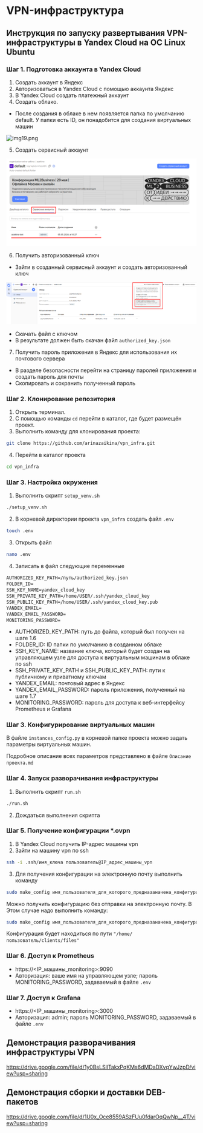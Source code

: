 # VPN-инфраструктура

## Инструкция по запуску развертывания VPN-инфраструктуры в Yandex Cloud на ОС Linux Ubuntu

### Шаг 1. Подготовка аккаунта в Yandex Cloud

1. Создать аккаунт в Яндекс
2. Авторизоваться в Yandex Cloud с помощью аккаунта Яндекс
3. В Yandex Cloud создать платежный аккаунт
4. Создать облако.

- После создания в облаке в нем появляется папка по умолчанию default. У папки есть ID, он понадобится для создания
  виртуальных машин

![img19.png](Описание/images/img19.png)

5. Создать сервисный аккаунт

![img20.png](images/img20.png)

6. Получить авторизованный ключ

- Зайти в созданный сервисный аккаунт и создать авторизованный ключ

![img21.png](images/img21.png)

- Скачать файл с ключом
- В результате должен быть скачан файл `authorized_key.json`

7. Получить пароль приложения в Яндекс для использования их почтового сервера

- В разделе безопасности перейти на страницу паролей приложения и создать пароль для почты
- Скопировать и сохранить полученный пароль

### Шаг 2. Клонирование репозитория

1. Открыть терминал.
2. С помощью команды `cd` перейти в каталог, где будет размещён проект.
3. Выполнить команду для клонирования проекта:

```bash
git clone https://github.com/arinazaikina/vpn_infra.git
```

4. Перейти в каталог проекта

```bash
cd vpn_infra
```

### Шаг 3. Настройка окружения

1. Выполнить скрипт `setup_venv.sh`

```bash
./setup_venv.sh
```

2. В корневой директории проекта `vpn_infra` создать файл `.env`

```bash
touch .env
```

3. Открыть файл

```bash
nano .env
```

4. Записать в файл следующие переменные

```
AUTHORIZED_KEY_PATH=/путь/authorized_key.json
FOLDER_ID=
SSH_KEY_NAME=yandex_cloud_key
SSH_PRIVATE_KEY_PATH=/home/USER/.ssh/yandex_cloud_key
SSH_PUBLIC_KEY_PATH=/home/USER/.ssh/yandex_cloud_key.pub
YANDEX_EMAIL=
YANDEX_EMAIL_PASSWORD=
MONITORING_PASSWORD=
```

- AUTHORIZED_KEY_PATH: путь до файла, который был получен на шаге 1.6
- FOLDER_ID: ID папки по умолчанию в созданном облаке
- SSH_KEY_NAME: название ключа, который будет создан на управляющем узле для доступа к виртуальным машинам в облаке по
  ssh
- SSH_PRIVATE_KEY_PATH и SSH_PUBLIC_KEY_PATH: пути к публичному и приватному ключам
- YANDEX_EMAIL: почтовый адрес в Яндекс
- YANDEX_EMAIL_PASSWORD: пароль приложения, полученный на шаге 1.7
- MONITORING_PASSWORD: пароль для доступа к веб-интерфейсу Prometheus и Grafana

### Шаг 3. Конфигурирование виртуальных машин

В файле `instances_config.py` в корневой папке проекта можно задать параметры виртуальных машин.

Подробное описание всех параметров представлено в файле `Описание проекта.md`

### Шаг 4. Запуск разворачивания инфраструктуры

1. Выполнить скрипт `run.sh`

```bash
./run.sh
```

2. Дождаться выполнения скрипта

### Шаг 5. Получение конфигурации *.ovpn

1. В Yandex Cloud получить IP-адрес машины vpn
2. Зайти на машину vpn по ssh

```bash
ssh -i .ssh/имя_ключа пользователь@IP_адрес_машины_vpn
```
3. Для получения конфигурации на электронную почту выполнить команду

```bash
sudo make_config имя_пользователя_для_которого_предназаначена_конфигурация -m email
```

Можно получить конфигурацию без отправки на электронную почту.
В Этом случае надо выполнить команду:

```bash
sudo make_config имя_пользователя_для_которого_предназаначена_конфигурация
```

Конфигурация будет находиться по пути `"/home/пользователь/clients/files"`

### Шаг 6. Доступ к Prometheus

- https://<IP_машины_monitoring>:9090
- Авторизация: ваше имя на управляющем узле; пароль MONITORING_PASSWORD, задаваемый в файле `.env`

### Шаг 7. Доступ к Grafana

- https://<IP_машины_monitoring>:3000
- Авторизация: admin; пароль MONITORING_PASSWORD, задаваемый в файле `.env`

## Демонстрация разворачивания инфраструктуры VPN

https://drive.google.com/file/d/1y0BsLSllTakxPqKMs6dMDaDXvqYwJzpD/view?usp=sharing

## Демонстрация сборки и доставки DEB-пакетов

https://drive.google.com/file/d/1U0x_Oce8559ASzFUu0fdarOqQwNp__4T/view?usp=sharing
